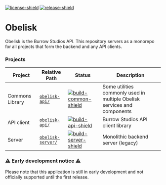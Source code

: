 [license]: LICENSE
[license-shield]: https://img.shields.io/badge/License-MIT-yellow.svg
[release]: https://github.com/BurrowStudios/Obelisk/releases
[release-shield]: https://img.shields.io/github/release/BurrowStudios/Obelisk.svg

[![license-shield][]][license]
[![release-shield][]][release]

# Obelisk

Obelisk is the Burrow Studios API. This repository servers as a monorepo for all projects that form the backend and any
API clients.

### Projects

[build-common]: https://github.com/BurrowStudios/Obelisk/actions/workflows/build-common.yaml
[build-common-shield]: https://img.shields.io/github/actions/workflow/status/BurrowStudios/Obelisk/build-common.yaml
[build-api]: https://github.com/BurrowStudios/Obelisk/actions/workflows/build-api.yaml
[build-api-shield]: https://img.shields.io/github/actions/workflow/status/BurrowStudios/Obelisk/build-api.yaml
[build-server]: https://github.com/BurrowStudios/Obelisk/actions/workflows/build-server.yaml
[build-server-shield]: https://img.shields.io/github/actions/workflow/status/BurrowStudios/Obelisk/build-server.yaml

| Project         | Relative Path                       | Status                                   | Description                                                              |
|-----------------|-------------------------------------|------------------------------------------|--------------------------------------------------------------------------|
| Commons Library | [`obelisk-api/`](obelisk-common)    | [![build-common-shield][]][build-common] | Some utilities commonly used in multiple Obelisk services and components |
| API client      | [`obelisk-api/`](obelisk-api)       | [![build-api-shield][]][build-api]       | Burrow Studios API client library                                        |
| Server          | [`obelisk-server/`](obelisk-server) | [![build-server-shield][]][build-server] | Monolithic backend server (legacy)                                       |

### ⚠️ Early development notice ⚠️

Please note that this application is still in early development and not officially supported until the first release.
